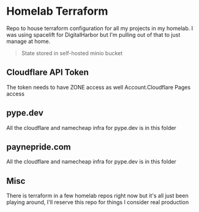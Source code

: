 # Homelab Terraform

Repo to house terraform configuration for all my projects in my homelab. I was using spacelift for DigitalHarbor but I'm pulling out of that to just manage at home.

> State stored in self-hosted minio bucket

## Cloudflare API Token

The token needs to have ZONE access as well Account.Cloudflare Pages access

## pype.dev

All the cloudflare and namecheap infra for pype.dev is in this folder

## paynepride.com

All the cloudflare and namecheap infra for pype.dev is in this folder

## Misc

There is terraform in a few homelab repos right now but it's all just been playing around, I'll reserve this repo for things I consider real production
